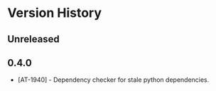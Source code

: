 # Version History

## Unreleased

## 0.4.0

* [AT-1940] - Dependency checker for stale python dependencies.